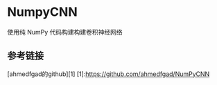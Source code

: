 # NumpyCNN

使用纯 NumPy 代码构建构建卷积神经网络

## 参考链接
[ahmedfgad的github][1]
[1]:https://github.com/ahmedfgad/NumPyCNN